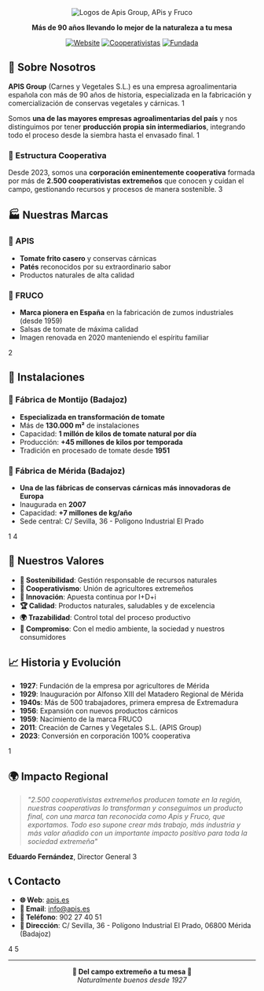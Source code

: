 <div align="center">
  <img src="assets/trilogo.avif" alt="Logos de Apis Group, APis y Fruco">
  
  **Más de 90 años llevando lo mejor de la naturaleza a tu mesa**
  
  [![Website](https://img.shields.io/badge/Website-apis.es-red)](https://apis.es)
  [![Cooperativistas](https://img.shields.io/badge/Cooperativistas-2500+-green)](https://apis.es)
  [![Fundada](https://img.shields.io/badge/Fundada-1927-blue)](https://apis.es)
</div>

## 🌟 Sobre Nosotros

**APIS Group** (Carnes y Vegetales S.L.) es una empresa agroalimentaria española con más de 90 años de historia, especializada en la fabricación y comercialización de conservas vegetales y cárnicas. <mcreference link="https://apis.es/en/history/" index="1">1</mcreference>

Somos **una de las mayores empresas agroalimentarias del país** y nos distinguimos por tener **producción propia sin intermediarios**, integrando todo el proceso desde la siembra hasta el envasado final. <mcreference link="https://apis.es/en/history/" index="1">1</mcreference>

### 🤝 Estructura Cooperativa

Desde 2023, somos una **corporación eminentemente cooperativa** formada por más de **2.500 cooperativistas extremeños** que conocen y cuidan el campo, gestionando recursos y procesos de manera sostenible. <mcreference link="https://apis.es/2023/02/08/carnes-y-vegetales-pasa-a-ser-una-empresa-eminentemente-cooperativa/" index="3">3</mcreference>

## 🏭 Nuestras Marcas

### 🍅 APIS
- **Tomate frito casero** y conservas cárnicas
- **Patés** reconocidos por su extraordinario sabor
- Productos naturales de alta calidad

### 🧃 FRUCO
- **Marca pionera en España** en la fabricación de zumos industriales (desde 1959)
- Salsas de tomate de máxima calidad
- Imagen renovada en 2020 manteniendo el espíritu familiar

<mcreference link="https://apis.es/en/" index="2">2</mcreference>

## 🏢 Instalaciones

### 📍 Fábrica de Montijo (Badajoz)
- **Especializada en transformación de tomate**
- Más de **130.000 m²** de instalaciones
- Capacidad: **1 millón de kilos de tomate natural por día**
- Producción: **+45 millones de kilos por temporada**
- Tradición en procesado de tomate desde **1951**

### 📍 Fábrica de Mérida (Badajoz)
- **Una de las fábricas de conservas cárnicas más innovadoras de Europa**
- Inaugurada en **2007**
- Capacidad: **+7 millones de kg/año**
- Sede central: C/ Sevilla, 36 - Polígono Industrial El Prado

<mcreference link="https://apis.es/en/history/" index="1">1</mcreference> <mcreference link="https://apis.es/en/contact-us/" index="4">4</mcreference>

## 🌱 Nuestros Valores

- **🌿 Sostenibilidad**: Gestión responsable de recursos naturales
- **🤝 Cooperativismo**: Unión de agricultores extremeños
- **🔬 Innovación**: Apuesta continua por I+D+i
- **🏆 Calidad**: Productos naturales, saludables y de excelencia
- **🌍 Trazabilidad**: Control total del proceso productivo
- **💚 Compromiso**: Con el medio ambiente, la sociedad y nuestros consumidores

## 📈 Historia y Evolución

- **1927**: Fundación de la empresa por agricultores de Mérida
- **1929**: Inauguración por Alfonso XIII del Matadero Regional de Mérida
- **1940s**: Más de 500 trabajadores, primera empresa de Extremadura
- **1956**: Expansión con nuevos productos cárnicos
- **1959**: Nacimiento de la marca FRUCO
- **2011**: Creación de Carnes y Vegetales S.L. (APIS Group)
- **2023**: Conversión en corporación 100% cooperativa

<mcreference link="https://apis.es/en/history/" index="1">1</mcreference>

## 🌍 Impacto Regional

> *"2.500 cooperativistas extremeños producen tomate en la región, nuestras cooperativas lo transforman y conseguimos un producto final, con una marca tan reconocida como Apis y Fruco, que exportamos. Todo eso supone crear más trabajo, más industria y más valor añadido con un importante impacto positivo para toda la sociedad extremeña"*

**Eduardo Fernández**, Director General <mcreference link="https://apis.es/2023/02/08/carnes-y-vegetales-pasa-a-ser-una-empresa-eminentemente-cooperativa/" index="3">3</mcreference>

## 📞 Contacto

- **🌐 Web**: [apis.es](https://apis.es)
- **📧 Email**: info@apis.es
- **📱 Teléfono**: 902 27 40 51
- **📍 Dirección**: C/ Sevilla, 36 - Polígono Industrial El Prado, 06800 Mérida (Badajoz)

<mcreference link="https://apis.es/en/contact-us/" index="4">4</mcreference> <mcreference link="https://apis.es/en/quality-policy/" index="5">5</mcreference>

---

<div align="center">
  <strong>🍅 Del campo extremeño a tu mesa 🍅</strong>
  <br>
  <em>Naturalmente buenos desde 1927</em>
</div>
